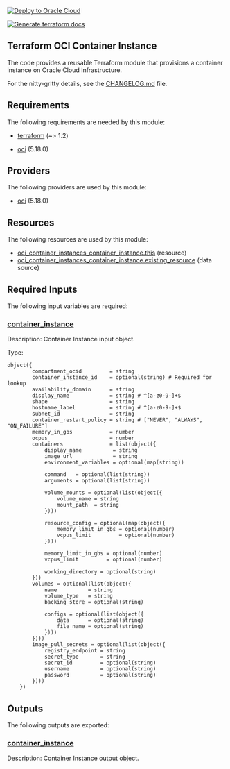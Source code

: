 [![Deploy to Oracle Cloud](https://oci-resourcemanager-plugin.plugins.oci.oraclecloud.com/latest/deploy-to-oracle-cloud.svg)](https://cloud.oracle.com/resourcemanager/stacks/create?zipUrl=https://github.com/avaloqcloud/terraform-oci-container-instance/archive/refs/tags/v0.1.0.zip)

[![Generate terraform docs](https://github.com/avaloqcloud/terraform-oci-container-instance/actions/workflows/documentation.yml/badge.svg)](https://github.com/avaloqcloud/terraform-oci-container-instance/actions/workflows/documentation.yml)

## Terraform OCI Container Instance
The code provides a reusable Terraform module that provisions a container instance on Oracle Cloud Infrastructure.

For the nitty-gritty details, see the [CHANGELOG.md](CHANGELOG.md) file.

<!-- BEGIN_TF_DOCS -->
## Requirements

The following requirements are needed by this module:

- <a name="requirement_terraform"></a> [terraform](#requirement_terraform) (~> 1.2)

- <a name="requirement_oci"></a> [oci](#requirement_oci) (5.18.0)

## Providers

The following providers are used by this module:

- <a name="provider_oci"></a> [oci](#provider_oci) (5.18.0)

## Resources

The following resources are used by this module:

- [oci_container_instances_container_instance.this](https://registry.terraform.io/providers/oracle/oci/5.18.0/docs/resources/container_instances_container_instance) (resource)
- [oci_container_instances_container_instance.existing_resource](https://registry.terraform.io/providers/oracle/oci/5.18.0/docs/data-sources/container_instances_container_instance) (data source)

## Required Inputs

The following input variables are required:

### <a name="input_container_instance"></a> [container_instance](#input_container_instance)

Description: Container Instance input object.

Type:

```hcl
object({
        compartment_ocid         = string
        container_instance_id    = optional(string) # Required for lookup
        availability_domain      = string
        display_name             = string # ^[a-z0-9-]+$
        shape                    = string
        hostname_label           = string # ^[a-z0-9-]+$
        subnet_id                = string
        container_restart_policy = string # ["NEVER", "ALWAYS", "ON_FAILURE"]
        memory_in_gbs            = number
        ocpus                    = number
        containers               = list(object({
            display_name          = string
            image_url             = string
            environment_variables = optional(map(string))

            command   = optional(list(string))
            arguments = optional(list(string))

            volume_mounts = optional(list(object({
                volume_name = string
                mount_path  = string
            })))

            resource_config = optional(map(object({
                memory_limit_in_gbs = optional(number)
                vcpus_limit         = optional(number)
            })))

            memory_limit_in_gbs = optional(number)
            vcpus_limit         = optional(number)

            working_directory = optional(string)
        }))
        volumes = optional(list(object({
            name          = string
            volume_type   = string
            backing_store = optional(string)

            configs = optional(list(object({
                data      = optional(string)
                file_name = optional(string)
            })))
        })))
        image_pull_secrets = optional(list(object({
            registry_endpoint = string
            secret_type       = string
            secret_id         = optional(string)
            username          = optional(string)
            password          = optional(string)
        })))
    })
```

## Outputs

The following outputs are exported:

### <a name="output_container_instance"></a> [container_instance](#output_container_instance)

Description: Container Instance output object.
<!-- END_TF_DOCS -->
